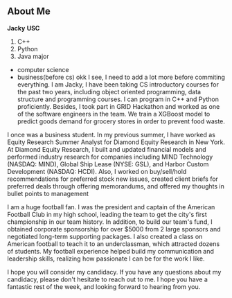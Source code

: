 ## About Me
**Jacky**
**USC**
1. C++
2. Python
3. Java
major
- computer science
- business(before cs)
okk I see, I need to add a lot more before commiting everything. 
I am Jacky, I have been taking CS introductory courses for the past two years, including object oriented programming, data structure and programming courses. I can program in C++ and Python proficiently. Besides, I took part in GRID Hackathon and worked as one of the software engineers in the team. We train a XGBoost model to predict goods demand for grocery stores in order to prevent food waste. 

I once was a business student. In my previous summer, I have worked as Equity Research Summer Analyst for Diamond Equity Research in New York. At Diamond Equity Research, I built and updated financial models and performed industry research for companies including MIND Technology (NASDAQ: MIND), Global Ship Lease (NYSE: GSL), and Harbor Custom Development (NASDAQ: HCDI). Also, I worked on buy/sell/hold recommendations for preferred stock new issues, created client briefs for preferred deals through offering memorandums, and offered my thoughts in bullet points to management

I am a huge football fan. I was the president and captain of the American Football Club in my high school, leading the team to get the city's first championship in our team history. In addition, to build our team's fund, I obtained corporate sponsorship for over $5000 from 2 large sponsors and negotiated long-term supporting packages. I also created a class on American football to teach it to an underclassman, which attracted dozens of students. My football experience helped build my communication and leadership skills, realizing how passionate I can be for the work I like. 

I hope you will consider my candidacy. If you have any questions about my candidacy, please don't hesitate to reach out to me. I hope you have a fantastic rest of the week, and looking forward to hearing from you.

